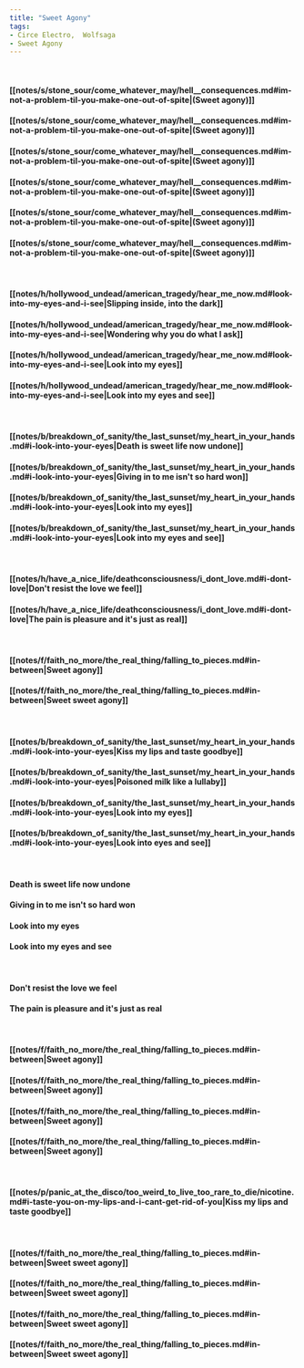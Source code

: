 ```yaml
---
title: "Sweet Agony"
tags:
- Circe Electro,  Wolfsaga
- Sweet Agony
---
```

&nbsp;
#### [[notes/s/stone_sour/come_whatever_may/hell__consequences.md#im-not-a-problem-til-you-make-one-out-of-spite|(Sweet agony)]]
#### [[notes/s/stone_sour/come_whatever_may/hell__consequences.md#im-not-a-problem-til-you-make-one-out-of-spite|(Sweet agony)]]
#### [[notes/s/stone_sour/come_whatever_may/hell__consequences.md#im-not-a-problem-til-you-make-one-out-of-spite|(Sweet agony)]]
#### [[notes/s/stone_sour/come_whatever_may/hell__consequences.md#im-not-a-problem-til-you-make-one-out-of-spite|(Sweet agony)]]
#### [[notes/s/stone_sour/come_whatever_may/hell__consequences.md#im-not-a-problem-til-you-make-one-out-of-spite|(Sweet agony)]]
#### [[notes/s/stone_sour/come_whatever_may/hell__consequences.md#im-not-a-problem-til-you-make-one-out-of-spite|(Sweet agony)]]
&nbsp;
#### [[notes/h/hollywood_undead/american_tragedy/hear_me_now.md#look-into-my-eyes-and-i-see|Slipping inside, into the dark]]
#### [[notes/h/hollywood_undead/american_tragedy/hear_me_now.md#look-into-my-eyes-and-i-see|Wondering why you do what I ask]]
#### [[notes/h/hollywood_undead/american_tragedy/hear_me_now.md#look-into-my-eyes-and-i-see|Look into my eyes]]
#### [[notes/h/hollywood_undead/american_tragedy/hear_me_now.md#look-into-my-eyes-and-i-see|Look into my eyes and see]]
&nbsp;
#### [[notes/b/breakdown_of_sanity/the_last_sunset/my_heart_in_your_hands.md#i-look-into-your-eyes|Death is sweet life now undone]]
#### [[notes/b/breakdown_of_sanity/the_last_sunset/my_heart_in_your_hands.md#i-look-into-your-eyes|Giving in to me isn't so hard won]]
#### [[notes/b/breakdown_of_sanity/the_last_sunset/my_heart_in_your_hands.md#i-look-into-your-eyes|Look into my eyes]]
#### [[notes/b/breakdown_of_sanity/the_last_sunset/my_heart_in_your_hands.md#i-look-into-your-eyes|Look into my eyes and see]]
&nbsp;
#### [[notes/h/have_a_nice_life/deathconsciousness/i_dont_love.md#i-dont-love|Don't resist the love we feel]]
#### [[notes/h/have_a_nice_life/deathconsciousness/i_dont_love.md#i-dont-love|The pain is pleasure and it's just as real]]
&nbsp;
#### [[notes/f/faith_no_more/the_real_thing/falling_to_pieces.md#in-between|Sweet agony]]
#### [[notes/f/faith_no_more/the_real_thing/falling_to_pieces.md#in-between|Sweet sweet agony]]
&nbsp;
#### [[notes/b/breakdown_of_sanity/the_last_sunset/my_heart_in_your_hands.md#i-look-into-your-eyes|Kiss my lips and taste goodbye]]
#### [[notes/b/breakdown_of_sanity/the_last_sunset/my_heart_in_your_hands.md#i-look-into-your-eyes|Poisoned milk like a lullaby]]
#### [[notes/b/breakdown_of_sanity/the_last_sunset/my_heart_in_your_hands.md#i-look-into-your-eyes|Look into my eyes]]
#### [[notes/b/breakdown_of_sanity/the_last_sunset/my_heart_in_your_hands.md#i-look-into-your-eyes|Look into eyes and see]]
&nbsp;
#### Death is sweet life now undone
#### Giving in to me isn't so hard won
#### Look into my eyes
#### Look into my eyes and see
&nbsp;
#### Don't resist the love we feel
#### The pain is pleasure and it's just as real
&nbsp;
#### [[notes/f/faith_no_more/the_real_thing/falling_to_pieces.md#in-between|Sweet agony]]
#### [[notes/f/faith_no_more/the_real_thing/falling_to_pieces.md#in-between|Sweet agony]]
#### [[notes/f/faith_no_more/the_real_thing/falling_to_pieces.md#in-between|Sweet agony]]
#### [[notes/f/faith_no_more/the_real_thing/falling_to_pieces.md#in-between|Sweet agony]]
&nbsp;
#### [[notes/p/panic_at_the_disco/too_weird_to_live_too_rare_to_die/nicotine.md#i-taste-you-on-my-lips-and-i-cant-get-rid-of-you|Kiss my lips and taste goodbye]]
&nbsp;
#### [[notes/f/faith_no_more/the_real_thing/falling_to_pieces.md#in-between|Sweet sweet agony]]
#### [[notes/f/faith_no_more/the_real_thing/falling_to_pieces.md#in-between|Sweet sweet agony]]
#### [[notes/f/faith_no_more/the_real_thing/falling_to_pieces.md#in-between|Sweet sweet agony]]
#### [[notes/f/faith_no_more/the_real_thing/falling_to_pieces.md#in-between|Sweet sweet agony]]
